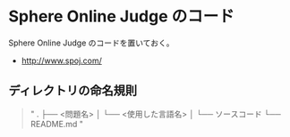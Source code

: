 # Sphere Online Judge のコード

Sphere Online Judge のコードを置いておく。

 - http://www.spoj.com/

## ディレクトリの命名規則

>"
 .
├── <問題名>
│   └── <使用した言語名>
│       └── ソースコード
└── README.md
"

